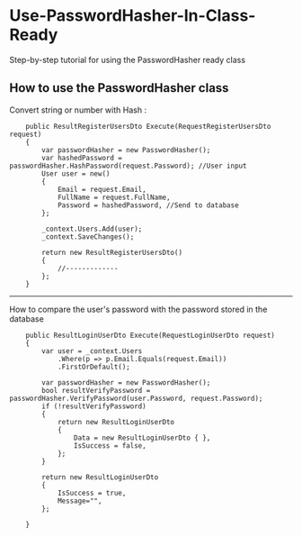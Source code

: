 # Use-PasswordHasher-In-Class-Ready
Step-by-step tutorial for using the PasswordHasher ready class 

How to use the PasswordHasher class 
-------------------------------------

Convert string or number with Hash :

        public ResultRegisterUsersDto Execute(RequestRegisterUsersDto request)
        {
            var passwordHasher = new PasswordHasher();
            var hashedPassword = passwordHasher.HashPassword(request.Password); //User input 
            User user = new()
            {
                Email = request.Email,
                FullName = request.FullName,
                Password = hashedPassword, //Send to database 
            };

            _context.Users.Add(user);
            _context.SaveChanges();

            return new ResultRegisterUsersDto()
            {
                //-------------
            };
        }
        
----------------------------------------
How to compare the user's password with the password stored in the database 

        public ResultLoginUserDto Execute(RequestLoginUserDto request)
        {
            var user = _context.Users
                .Where(p => p.Email.Equals(request.Email))
                .FirstOrDefault();

            var passwordHasher = new PasswordHasher();
            bool resultVerifyPassword = passwordHasher.VerifyPassword(user.Password, request.Password);
            if (!resultVerifyPassword)
            {
                return new ResultLoginUserDto
                {
                    Data = new ResultLoginUserDto { },
                    IsSuccess = false,
                };
            }

            return new ResultLoginUserDto
            {
                IsSuccess = true,
                Message="",
            };

        }
